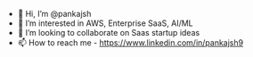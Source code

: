 - 👋 Hi, I’m @pankajsh
- 👀 I’m interested in AWS, Enterprise SaaS, AI/ML
- 💞️ I’m looking to collaborate on Saas startup ideas 
- 📫 How to reach me - https://www.linkedin.com/in/pankajsh9

<!---
pankajsh/pankajsh is a ✨ special ✨ repository because its `README.md` (this file) appears on your GitHub profile.
You can click the Preview link to take a look at your changes.
--->
